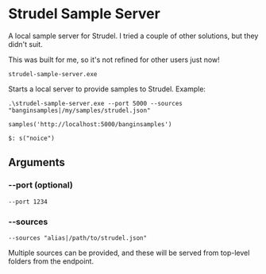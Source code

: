 # Strudel Sample Server

A local sample server for Strudel. I tried a couple of other solutions, but they didn't suit.

This was built for me, so it's not refined for other users just now!

`strudel-sample-server.exe`

Starts a local server to provide samples to Strudel. Example:

```cli
.\strudel-sample-server.exe --port 5000 --sources "banginsamples|/my/samples/strudel.json"
```

```strudel
samples('http://localhost:5000/banginsamples')

$: s("noice")
```

## Arguments

### --port (optional)

`--port 1234`

### --sources

`--sources "alias|/path/to/strudel.json"`

Multiple sources can be provided, and these will be served from top-level folders from the endpoint.
